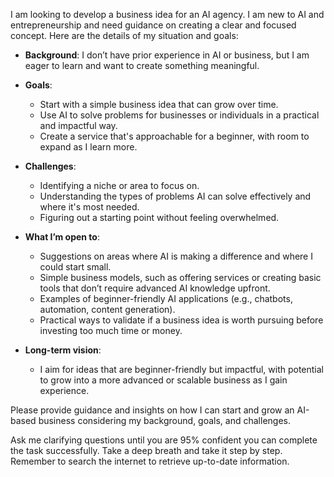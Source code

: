I am looking to develop a business idea for an AI agency. I am new to AI and entrepreneurship and need guidance on creating a clear and focused concept. Here are the details of my situation and goals:

- **Background**: I don’t have prior experience in AI or business, but I am eager to learn and want to create something meaningful.
  
- **Goals**:
  - Start with a simple business idea that can grow over time.
  - Use AI to solve problems for businesses or individuals in a practical and impactful way.
  - Create a service that's approachable for a beginner, with room to expand as I learn more.

- **Challenges**:
  - Identifying a niche or area to focus on.
  - Understanding the types of problems AI can solve effectively and where it's most needed.
  - Figuring out a starting point without feeling overwhelmed.

- **What I’m open to**:
  - Suggestions on areas where AI is making a difference and where I could start small.
  - Simple business models, such as offering services or creating basic tools that don’t require advanced AI knowledge upfront.
  - Examples of beginner-friendly AI applications (e.g., chatbots, automation, content generation).
  - Practical ways to validate if a business idea is worth pursuing before investing too much time or money.

- **Long-term vision**:
  - I aim for ideas that are beginner-friendly but impactful, with potential to grow into a more advanced or scalable business as I gain experience.

Please provide guidance and insights on how I can start and grow an AI-based business considering my background, goals, and challenges.

Ask me clarifying questions until you are 95% confident you can complete the task successfully. Take a deep breath and take it step by step. Remember to search the internet to retrieve up-to-date information.